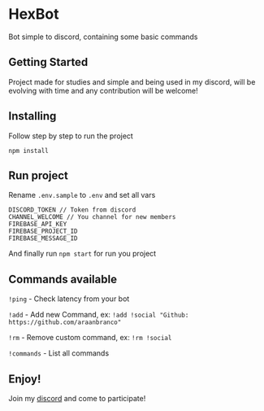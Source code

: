 # HexBot

Bot simple to discord, containing some basic commands

## Getting Started

Project made for studies and simple and being used in my discord, will be evolving with time and any contribution will be welcome!

## Installing

Follow step by step to run the project

```
npm install
```

## Run project

Rename `.env.sample` to `.env` and set all vars

```
DISCORD_TOKEN // Token from discord
CHANNEL_WELCOME // You channel for new members
FIREBASE_API_KEY
FIREBASE_PROJECT_ID
FIREBASE_MESSAGE_ID
```

And finally run `npm start` for run you project

## Commands available
`!ping` - Check latency from your bot

`!add` - Add new Command, ex: `!add !social "Github: https://github.com/araanbranco"`

`!rm` - Remove custom command, ex: `!rm !social`

`!commands` - List all commands

## Enjoy!

Join my [discord](https://discord.gg/gvv2XTv) and come to participate!